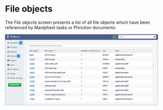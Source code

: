 # File objects

The *File objects* screen presents a list of all file objects which have been referenced by Maniphest tasks or Phriction documents:

![image-20210412173747632](FileObjects-01.png)  <br />

